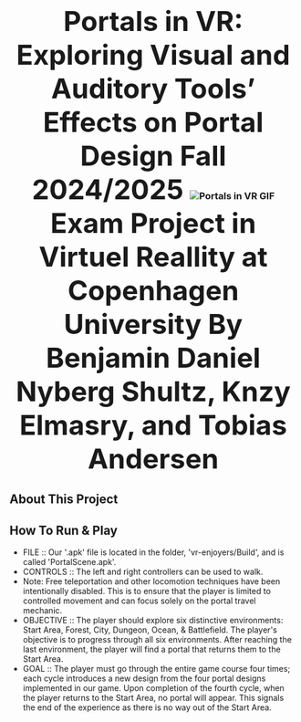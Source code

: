 <h3 align="center">
  <span style="font-size: 48px;">
    Portals in VR: Exploring Visual and Auditory Tools’ Effects on Portal Design 
Fall 2024/2025 
  </span>
  <img src="portal.gif" alt="Portals in VR GIF">
  <span style="font-size: 48px;">
       Exam Project in Virtuel Reallity at Copenhagen University
       By Benjamin Daniel Nyberg Shultz, Knzy Elmasry, and Tobias Andersen
  </span>
</h3>

## About This Project


## How To Run & Play
- FILE :: Our '.apk' file is located in the folder, 'vr-enjoyers/Build', and is called 'PortalScene.apk'.
- CONTROLS :: The left and right controllers can be used to walk.
- Note: Free teleportation and other locomotion techniques have been intentionally disabled. This is to ensure that the player is limited to controlled movement and can focus solely on the portal travel mechanic.
- OBJECTIVE :: The player should explore six distinctive environments: Start Area, Forest, City, Dungeon, Ocean, & Battlefield. The player's objective is to progress through all six environments. After reaching the last environment, the player will find a portal that returns them to the Start Area.
- GOAL :: The player must go through the entire game course four times; each cycle introduces a new design from the four portal designs implemented in our game. Upon completion of the fourth cycle, when the player returns to the Start Area, no portal will appear. This signals the end of the experience as there is no way out of the Start Area.


